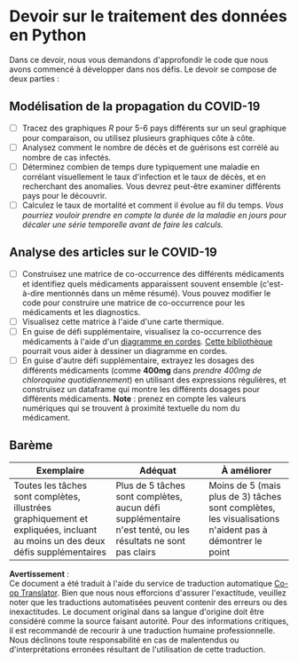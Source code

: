 <!--
CO_OP_TRANSLATOR_METADATA:
{
  "original_hash": "dc8f035ce92e4eaa078ab19caa68267a",
  "translation_date": "2025-08-25T16:31:32+00:00",
  "source_file": "2-Working-With-Data/07-python/assignment.md",
  "language_code": "fr"
}
-->
# Devoir sur le traitement des données en Python

Dans ce devoir, nous vous demandons d'approfondir le code que nous avons commencé à développer dans nos défis. Le devoir se compose de deux parties :

## Modélisation de la propagation du COVID-19

 - [ ] Tracez des graphiques *R* pour 5-6 pays différents sur un seul graphique pour comparaison, ou utilisez plusieurs graphiques côte à côte.
 - [ ] Analysez comment le nombre de décès et de guérisons est corrélé au nombre de cas infectés.
 - [ ] Déterminez combien de temps dure typiquement une maladie en corrélant visuellement le taux d'infection et le taux de décès, et en recherchant des anomalies. Vous devrez peut-être examiner différents pays pour le découvrir.
 - [ ] Calculez le taux de mortalité et comment il évolue au fil du temps. *Vous pourriez vouloir prendre en compte la durée de la maladie en jours pour décaler une série temporelle avant de faire les calculs.*

## Analyse des articles sur le COVID-19

- [ ] Construisez une matrice de co-occurrence des différents médicaments et identifiez quels médicaments apparaissent souvent ensemble (c'est-à-dire mentionnés dans un même résumé). Vous pouvez modifier le code pour construire une matrice de co-occurrence pour les médicaments et les diagnostics.
- [ ] Visualisez cette matrice à l'aide d'une carte thermique.
- [ ] En guise de défi supplémentaire, visualisez la co-occurrence des médicaments à l'aide d'un [diagramme en cordes](https://en.wikipedia.org/wiki/Chord_diagram). [Cette bibliothèque](https://pypi.org/project/chord/) pourrait vous aider à dessiner un diagramme en cordes.
- [ ] En guise d'autre défi supplémentaire, extrayez les dosages des différents médicaments (comme **400mg** dans *prendre 400mg de chloroquine quotidiennement*) en utilisant des expressions régulières, et construisez un dataframe qui montre les différents dosages pour différents médicaments. **Note** : prenez en compte les valeurs numériques qui se trouvent à proximité textuelle du nom du médicament.

## Barème

Exemplaire | Adéquat | À améliorer
--- | --- | -- |
Toutes les tâches sont complètes, illustrées graphiquement et expliquées, incluant au moins un des deux défis supplémentaires | Plus de 5 tâches sont complètes, aucun défi supplémentaire n'est tenté, ou les résultats ne sont pas clairs | Moins de 5 (mais plus de 3) tâches sont complètes, les visualisations n'aident pas à démontrer le point

**Avertissement** :  
Ce document a été traduit à l'aide du service de traduction automatique [Co-op Translator](https://github.com/Azure/co-op-translator). Bien que nous nous efforcions d'assurer l'exactitude, veuillez noter que les traductions automatisées peuvent contenir des erreurs ou des inexactitudes. Le document original dans sa langue d'origine doit être considéré comme la source faisant autorité. Pour des informations critiques, il est recommandé de recourir à une traduction humaine professionnelle. Nous déclinons toute responsabilité en cas de malentendus ou d'interprétations erronées résultant de l'utilisation de cette traduction.